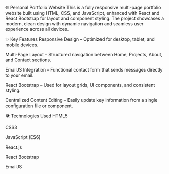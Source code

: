 🌐 Personal Portfolio Website
This is a fully responsive multi-page portfolio website built using HTML, CSS, and JavaScript, enhanced with React and React Bootstrap for layout and component styling. The project showcases a modern, clean design with dynamic navigation and seamless user experience across all devices.

✨ Key Features
Responsive Design – Optimized for desktop, tablet, and mobile devices.

Multi-Page Layout – Structured navigation between Home, Projects, About, and Contact sections.

EmailJS Integration – Functional contact form that sends messages directly to your email.

React Bootstrap – Used for layout grids, UI components, and consistent styling.

Centralized Content Editing – Easily update key information from a single configuration file or component.

🛠️ Technologies Used
HTML5

CSS3

JavaScript (ES6)

React.js

React Bootstrap

EmailJS